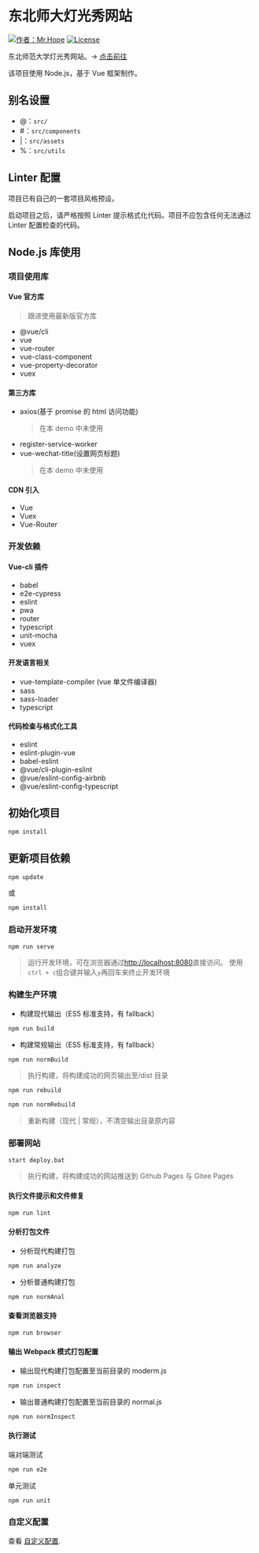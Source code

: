 # 东北师大灯光秀网站

[![作者：Mr.Hope](https://img.shields.io/badge/作者-Mr.Hope-blue.svg?style=for-the-badge)](https://mrhope.site)
[![License](https://img.shields.io/github/license/nenuyouth/lightshow?style=for-the-badge)](https://github.com/nenuyouth/lightshow/blob/master/LICENSE)

东北师范大学灯光秀网站。→ [点击前往](https://light.innenu.com)

该项目使用 Node.js，基于 Vue 框架制作。

## 别名设置

- @：`src/`
- \#：`src/components`
- |：`src/assets`
- %：`src/utils`

## Linter 配置

项目已有自己的一套项目风格预设。

启动项目之后，请严格按照 Linter 提示格式化代码。项目不应包含任何无法通过 Linter 配置检查的代码。

## Node.js 库使用

### 项目使用库

#### Vue 官方库

> 跟进使用最新版官方库

- @vue/cli
- vue
- vue-router
- vue-class-component
- vue-property-decorator
- vuex

#### 第三方库

- axios(基于 promise 的 html 访问功能)
  > 在本 demo 中未使用
- register-service-worker
- vue-wechat-title(设置网页标题)
  > 在本 demo 中未使用

#### CDN 引入

- Vue
- Vuex
- Vue-Router

### 开发依赖

#### Vue-cli 插件

- babel
- e2e-cypress
- eslint
- pwa
- router
- typescript
- unit-mocha
- vuex

#### 开发语言相关

- vue-template-compiler (vue 单文件编译器)
- sass
- sass-loader
- typescript

#### 代码检查与格式化工具

- eslint
- eslint-plugin-vue
- babel-eslint
- @vue/cli-plugin-eslint
- @vue/eslint-config-airbnb
- @vue/eslint-config-typescript

## 初始化项目

```bash
npm install
```

## 更新项目依赖

```bash
npm update
```

或

```bash
npm install
```

### 启动开发环境

```bash
npm run serve
```

> 运行开发环境，可在浏览器通过[http://localhost:8080](http://localhost:8080)直接访问。
> 使用`ctrl + c`组合键并输入`y`再回车来终止开发环境

### 构建生产环境

- 构建现代输出（ES5 标准支持，有 fallback）

```bash
npm run build
```

- 构建常规输出（ES5 标准支持，有 fallback）

```bash
npm run normBuild
```

> 执行构建，将构建成功的网页输出至/dist 目录

```bash
npm run rebuild
```

```bash
npm run normRebuild
```

> 重新构建（现代 | 常规），不清空输出目录原内容

### 部署网站

```bash
start deploy.bat
```

> 执行构建，将构建成功的网站推送到 Github Pages 与 Gitee Pages

#### 执行文件提示和文件修复

```bash
npm run lint
```

#### 分析打包文件

- 分析现代构建打包

```bash
npm run analyze
```

- 分析普通构建打包

```bash
npm run normAnal
```

#### 查看浏览器支持

```bash
npm run browser
```

#### 输出 Webpack 模式打包配置

- 输出现代构建打包配置至当前目录的 moderm.js

```bash
npm run inspect
```

- 输出普通构建打包配置至当前目录的 normal.js

```bash
npm run normInspect
```

#### 执行测试

端对端测试

```bash
npm run e2e
```

单元测试

```bash
npm run unit
```

### 自定义配置

查看 [自定义配置](https://cli.vuejs.org/zh/config/).
